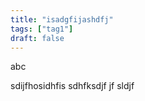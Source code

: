 ```yaml
---
title: "isadgfijashdfj"
tags: ["tag1"]
draft: false
---
```


abc

sdijfhosidhfis sdhfksdjf jf sldjf 